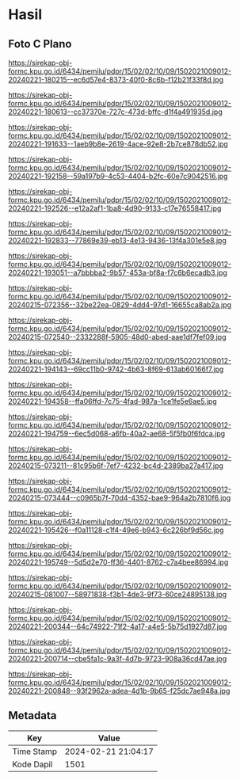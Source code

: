 # Hasil

## Foto C Plano

https://sirekap-obj-formc.kpu.go.id/6434/pemilu/pdpr/15/02/02/10/09/1502021009012-20240221-180215--ec6d57e4-8373-40f0-8c6b-f12b21f33f8d.jpg

https://sirekap-obj-formc.kpu.go.id/6434/pemilu/pdpr/15/02/02/10/09/1502021009012-20240221-180613--cc37370e-727c-473d-bffc-d1f4a491935d.jpg

https://sirekap-obj-formc.kpu.go.id/6434/pemilu/pdpr/15/02/02/10/09/1502021009012-20240221-191633--1aeb9b8e-2619-4ace-92e8-2b7ce878db52.jpg

https://sirekap-obj-formc.kpu.go.id/6434/pemilu/pdpr/15/02/02/10/09/1502021009012-20240221-192158--59a197b9-4c53-4404-b2fc-60e7c9042516.jpg

https://sirekap-obj-formc.kpu.go.id/6434/pemilu/pdpr/15/02/02/10/09/1502021009012-20240221-192526--e12a2af1-1ba8-4d90-9133-c17e76558417.jpg

https://sirekap-obj-formc.kpu.go.id/6434/pemilu/pdpr/15/02/02/10/09/1502021009012-20240221-192833--77869e39-eb13-4e13-9436-13f4a301e5e8.jpg

https://sirekap-obj-formc.kpu.go.id/6434/pemilu/pdpr/15/02/02/10/09/1502021009012-20240221-193051--a7bbbba2-9b57-453a-bf8a-f7c6b6ecadb3.jpg

https://sirekap-obj-formc.kpu.go.id/6434/pemilu/pdpr/15/02/02/10/09/1502021009012-20240215-072356--32be22ea-0829-4dd4-97d1-16655ca8ab2a.jpg

https://sirekap-obj-formc.kpu.go.id/6434/pemilu/pdpr/15/02/02/10/09/1502021009012-20240215-072540--2332288f-5905-48d0-abed-aae1df7fef09.jpg

https://sirekap-obj-formc.kpu.go.id/6434/pemilu/pdpr/15/02/02/10/09/1502021009012-20240221-194143--69cc11b0-9742-4b63-8f69-613ab60166f7.jpg

https://sirekap-obj-formc.kpu.go.id/6434/pemilu/pdpr/15/02/02/10/09/1502021009012-20240221-194358--ffa06ffd-7c75-4fad-987a-1ce1fe5e6ae5.jpg

https://sirekap-obj-formc.kpu.go.id/6434/pemilu/pdpr/15/02/02/10/09/1502021009012-20240221-194759--6ec5d068-a6fb-40a2-ae68-5f5fb0f6fdca.jpg

https://sirekap-obj-formc.kpu.go.id/6434/pemilu/pdpr/15/02/02/10/09/1502021009012-20240215-073211--81c95b6f-7ef7-4232-bc4d-2389ba27a417.jpg

https://sirekap-obj-formc.kpu.go.id/6434/pemilu/pdpr/15/02/02/10/09/1502021009012-20240215-073444--c0965b7f-70d4-4352-bae9-964a2b7810f6.jpg

https://sirekap-obj-formc.kpu.go.id/6434/pemilu/pdpr/15/02/02/10/09/1502021009012-20240221-195426--f0a11128-c1f4-49e6-b943-6c226bf9d56c.jpg

https://sirekap-obj-formc.kpu.go.id/6434/pemilu/pdpr/15/02/02/10/09/1502021009012-20240221-195749--5d5d2e70-ff36-4401-8762-c7a4bee86994.jpg

https://sirekap-obj-formc.kpu.go.id/6434/pemilu/pdpr/15/02/02/10/09/1502021009012-20240215-081007--58971838-f3b1-4de3-9f73-60ce24895138.jpg

https://sirekap-obj-formc.kpu.go.id/6434/pemilu/pdpr/15/02/02/10/09/1502021009012-20240221-200344--64c74922-71f2-4a17-a4e5-5b75d1927d87.jpg

https://sirekap-obj-formc.kpu.go.id/6434/pemilu/pdpr/15/02/02/10/09/1502021009012-20240221-200714--cbe5fa1c-9a3f-4d7b-9723-908a36cd47ae.jpg

https://sirekap-obj-formc.kpu.go.id/6434/pemilu/pdpr/15/02/02/10/09/1502021009012-20240221-200848--93f2962a-adea-4d1b-9b65-f25dc7ae948a.jpg


## Metadata

| Key        | Value               |
| ---------- | ------------------- |
| Time Stamp | 2024-02-21 21:04:17 |
| Kode Dapil | 1501                |



